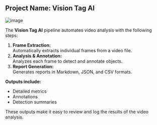 
## Project Name: Vision Tag AI

![image](https://github.com/user-attachments/assets/279a5d3c-144b-4a4b-911a-2ebea9568a97)

The **Vision Tag AI** pipeline automates video analysis with the following steps:

1. **Frame Extraction:**  
   Automatically extracts individual frames from a video file.
2. **Analysis & Annotation:**  
   Analyzes each frame to detect and annotate objects.
3. **Report Generation:**  
   Generates reports in Markdown, JSON, and CSV formats.

**Outputs include:**  
- Detailed metrics  
- Annotations  
- Detection summaries  

These outputs make it easy to review and log the results of the video analysis.
